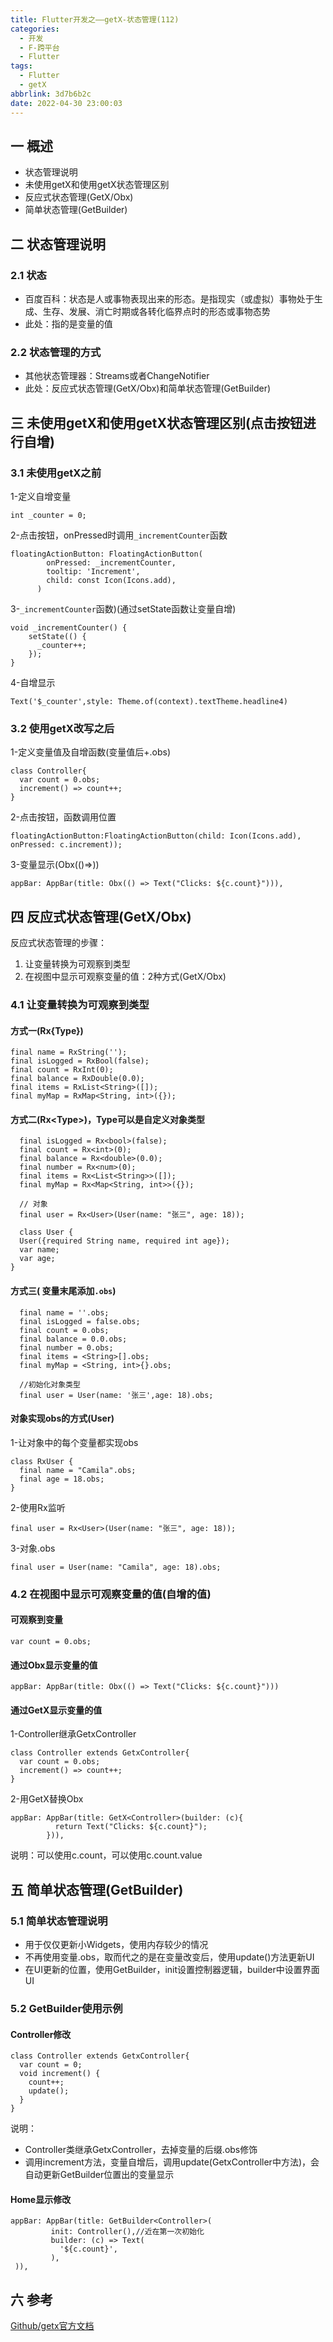 ```yaml
---
title: Flutter开发之——getX-状态管理(112)
categories:
  - 开发
  - F-跨平台
  - Flutter
tags:
  - Flutter
  - getX
abbrlink: 3d7b6b2c
date: 2022-04-30 23:00:03
---
```

## 一 概述

* 状态管理说明
* 未使用getX和使用getX状态管理区别
* 反应式状态管理(GetX/Obx)
* 简单状态管理(GetBuilder)

<!--more-->

## 二 状态管理说明

### 2.1 状态

* 百度百科：状态是人或事物表现出来的形态。是指现实（或虚拟）事物处于生成、生存、发展、消亡时期或各转化临界点时的形态或事物态势
* 此处：指的是变量的值

### 2.2 状态管理的方式

* 其他状态管理器：Streams或者ChangeNotifier
* 此处：反应式状态管理(GetX/Obx)和简单状态管理(GetBuilder)

## 三 未使用getX和使用getX状态管理区别(点击按钮进行自增)

### 3.1 未使用getX之前

1-定义自增变量

```
int _counter = 0;
```

2-点击按钮，onPressed时调用`_incrementCounter`函数

```
floatingActionButton: FloatingActionButton(
        onPressed: _incrementCounter,
        tooltip: 'Increment',
        child: const Icon(Icons.add),
      )
```

3-`_incrementCounter`函数)(通过setState函数让变量自增)

```
void _incrementCounter() {
    setState(() {
      _counter++;
    });
}
```

4-自增显示

```
Text('$_counter',style: Theme.of(context).textTheme.headline4)     
```

### 3.2 使用getX改写之后

1-定义变量值及自增函数(变量值后+.obs)

```
class Controller{
  var count = 0.obs;
  increment() => count++;
}
```

2-点击按钮，函数调用位置

```
floatingActionButton:FloatingActionButton(child: Icon(Icons.add), onPressed: c.increment));
```

3-变量显示(Obx(()=>))

```
appBar: AppBar(title: Obx(() => Text("Clicks: ${c.count}"))),
```

## 四 反应式状态管理(GetX/Obx)

反应式状态管理的步骤：

1. 让变量转换为可观察到类型
2. 在视图中显示可观察变量的值：2种方式(GetX/Obx)

### 4.1 让变量转换为可观察到类型

#### 方式一(Rx{Type})

```
final name = RxString('');
final isLogged = RxBool(false);
final count = RxInt(0);
final balance = RxDouble(0.0);
final items = RxList<String>([]);
final myMap = RxMap<String, int>({});
```

#### 方式二(Rx\<Type>)，Type可以是自定义对象类型

```
  final isLogged = Rx<bool>(false);
  final count = Rx<int>(0);
  final balance = Rx<double>(0.0);
  final number = Rx<num>(0);
  final items = Rx<List<String>>([]);
  final myMap = Rx<Map<String, int>>({});

  // 对象
  final user = Rx<User>(User(name: "张三", age: 18));
  
  class User {
  User({required String name, required int age});
  var name;
  var age;
}
```

#### 方式三( 变量末尾添加`.obs`)

```
  final name = ''.obs;
  final isLogged = false.obs;
  final count = 0.obs;
  final balance = 0.0.obs;
  final number = 0.obs;
  final items = <String>[].obs;
  final myMap = <String, int>{}.obs;

  //初始化对象类型
  final user = User(name: '张三',age: 18).obs;
```

#### 对象实现obs的方式(User)

1-让对象中的每个变量都实现obs

```
class RxUser {
  final name = "Camila".obs;
  final age = 18.obs;
}
```

2-使用Rx监听

```
final user = Rx<User>(User(name: "张三", age: 18));
```

3-对象.obs

```
final user = User(name: "Camila", age: 18).obs;
```

### 4.2 在视图中显示可观察变量的值(自增的值)

#### 可观察到变量

```
var count = 0.obs;
```

#### 通过Obx显示变量的值

```
appBar: AppBar(title: Obx(() => Text("Clicks: ${c.count}")))
```

#### 通过GetX显示变量的值

1-Controller继承GetxController

```
class Controller extends GetxController{
  var count = 0.obs;
  increment() => count++;
}
```

2-用GetX替换Obx

```
appBar: AppBar(title: GetX<Controller>(builder: (c){
          return Text("Clicks: ${c.count}");
        })),
```

说明：可以使用c.count，可以使用c.count.value

## 五 简单状态管理(GetBuilder)

### 5.1 简单状态管理说明

* 用于仅仅更新小Widgets，使用内存较少的情况
* 不再使用变量.obs，取而代之的是在变量改变后，使用update()方法更新UI
* 在UI更新的位置，使用GetBuilder，init设置控制器逻辑，builder中设置界面UI

### 5.2 GetBuilder使用示例

#### Controller修改

```
class Controller extends GetxController{
  var count = 0;
  void increment() {
    count++;
    update();
  }
}
```

说明：

* Controller类继承GetxController，去掉变量的后缀.obs修饰
* 调用increment方法，变量自增后，调用update(GetxController中方法)，会自动更新GetBuilder位置出的变量显示

#### Home显示修改

```
appBar: AppBar(title: GetBuilder<Controller>(
         init: Controller(),//近在第一次初始化
         builder: (c) => Text(
           '${c.count}',
         ),
 )),
```

## 六 参考

[Github/getx官方文档](https://github.com/jonataslaw/getx/blob/master/documentation/en_US/state_management.md#)


